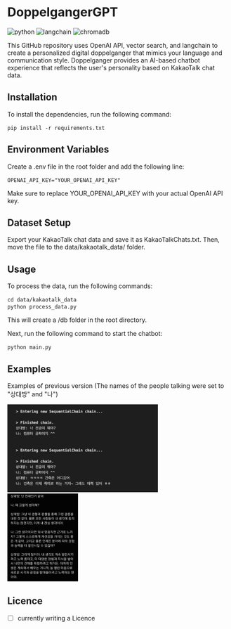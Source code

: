# DoppelgangerGPT

![python](https://img.shields.io/badge/python-v3.11-blue) ![langchain](https://img.shields.io/badge/langchain-v0.0.130-blue) ![chromadb](https://img.shields.io/badge/chromadb-v0.3.20-blue)

This GitHub repository uses OpenAI API, vector search, and langchain to create a personalized digital doppelganger that mimics your language and communication style. Doppelganger provides an AI-based chatbot experience that reflects the user's personality based on KakaoTalk chat data.

## Installation

To install the dependencies, run the following command:

```
pip install -r requirements.txt
```

## Environment Variables

Create a .env file in the root folder and add the following line:

```
OPENAI_API_KEY="YOUR_OPENAI_API_KEY"
```

Make sure to replace YOUR_OPENAI_API_KEY with your actual OpenAI API key.

## Dataset Setup

Export your KakaoTalk chat data and save it as KakaoTalkChats.txt. Then, move the file to the data/kakaotalk_data/ folder.

## Usage

To process the data, run the following commands:

```
cd data/kakaotalk_data
python process_data.py
```

This will create a /db folder in the root directory.

Next, run the following command to start the chatbot:

```
python main.py
```

## Examples

Examples of previous version (The names of the people talking were set to "상대방" and "나")

<p float="left">
  <img src="./assets/image_example_1.jpeg" height="200"/>
  <img src="./assets/image_example_2.jpeg" height="200" />
</p>

## Licence

- [ ] currently writing a Licence
